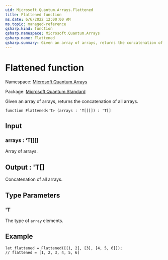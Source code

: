 ```yaml
---
uid: Microsoft.Quantum.Arrays.Flattened
title: Flattened function
ms.date: 6/6/2022 12:00:00 AM
ms.topic: managed-reference
qsharp.kind: function
qsharp.namespace: Microsoft.Quantum.Arrays
qsharp.name: Flattened
qsharp.summary: Given an array of arrays, returns the concatenation of all arrays.
---
```


# Flattened function

Namespace: [Microsoft.Quantum.Arrays](xref:Microsoft.Quantum.Arrays)

Package: [Microsoft.Quantum.Standard](https://nuget.org/packages/Microsoft.Quantum.Standard)


Given an array of arrays, returns the concatenation of all arrays.

```qsharp
function Flattened<'T> (arrays : 'T[][]) : 'T[]
```


## Input

### arrays : 'T[][]

Array of arrays.



## Output : 'T[]

Concatenation of all arrays.

## Type Parameters

### 'T

The type of `array` elements.

## Example

```qsharplet flattened = Flattened([[1, 2], [3], [4, 5, 6]]);// flattened = [1, 2, 3, 4, 5, 6]```
